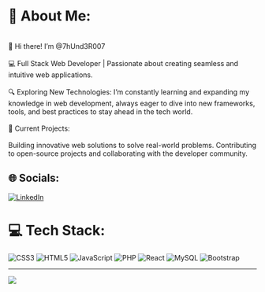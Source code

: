# 💫 About Me:
<br>👋 Hi there! I’m @7hUnd3R007<br><br>💻 Full Stack Web Developer | Passionate about creating seamless and intuitive web applications.<br><br>🔍 Exploring New Technologies: I’m constantly learning and expanding my knowledge in web development, always eager to dive into new frameworks, tools, and best practices to stay ahead in the tech world.<br><br>🚀 Current Projects:<br><br>Building innovative web solutions to solve real-world problems. Contributing to open-source projects and collaborating with the developer community.<br>


## 🌐 Socials:
[![LinkedIn](https://img.shields.io/badge/LinkedIn-%230077B5.svg?logo=linkedin&logoColor=white)](https://linkedin.com/in/https://www.linkedin.com/in/akila-madusanka-9608aa212/) 

# 💻 Tech Stack:
![CSS3](https://img.shields.io/badge/css3-%231572B6.svg?style=for-the-badge&logo=css3&logoColor=white) ![HTML5](https://img.shields.io/badge/html5-%23E34F26.svg?style=for-the-badge&logo=html5&logoColor=white) ![JavaScript](https://img.shields.io/badge/javascript-%23323330.svg?style=for-the-badge&logo=javascript&logoColor=%23F7DF1E) ![PHP](https://img.shields.io/badge/php-%23777BB4.svg?style=for-the-badge&logo=php&logoColor=white) ![React](https://img.shields.io/badge/react-%2320232a.svg?style=for-the-badge&logo=react&logoColor=%2361DAFB) ![MySQL](https://img.shields.io/badge/mysql-4479A1.svg?style=for-the-badge&logo=mysql&logoColor=white) ![Bootstrap](https://img.shields.io/badge/bootstrap-%238511FA.svg?style=for-the-badge&logo=bootstrap&logoColor=white)

---
[![](https://visitcount.itsvg.in/api?id=7hUnd3R007&icon=3&color=0)](https://visitcount.itsvg.in)

<!-- Proudly created with GPRM ( https://gprm.itsvg.in ) -->

